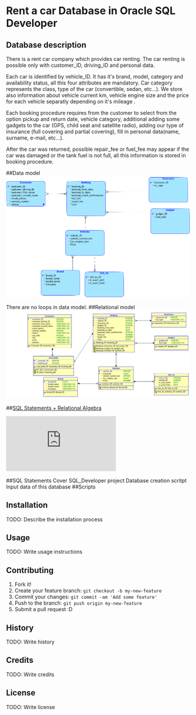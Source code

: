 # Rent a car Database in Oracle SQL Developer

## Database description
There is a rent car company which provides car renting. The car renting is possible only with customer_ID, driving_ID and personal data.

Each car is identified by vehicle_ID. It has it's brand, model, category and availability status, all this four attributes are mandatory. Car category represents the class, type of the car (convertible, sedan, etc...). We store also information about vehicle current km, vehicle engine size and the price for each vehicle separatly depending on it's mileage .

Each booking procedure requires from the customer to select from the option pickup and return date, vehicle category, additional adding some gadgets to the car (GPS, child seat and satellite radio), adding our type of insurance (full covering and partial covering), fill in personal data(name, surname, e-mail, etc...).

After the car was returned, possible repair_fee or fuel_fee may appear if the car was damaged or the tank fuel is not full, all this information is stored in booking procedure.

##Data model
![alt tag](https://github.com/CristianChris/Car-Rent-Database-in-Oracle-SQL-Developer/blob/master/img/Data%20model.png "Data model")

There are no loops in data model.
##Relational model
![alt tag](https://github.com/CristianChris/Car-Rent-Database-in-Oracle-SQL-Developer/blob/master/img/Relational%20model.png "Relational model")


##[SQL Statements + Relational Algebra](https://github.com/CristianChris/Car-Rent-Database-in-Oracle-SQL-Developer/blob/master/SQL_querys/SQL_Statements%2BRelational_Algebra.pdf)

![alt tag](https://github.com/CristianChris/Car-Rent-Database-in-Oracle-SQL-Developer/blob/master/SQL_querys/SQL_Statements%2BRelational_Algebra.pdf "Relational model")

##SQL Statements Cover
SQL_Developer project
Database creation scritpt
Input data of this database
##Scripts

## Installation

TODO: Describe the installation process

## Usage

TODO: Write usage instructions

## Contributing

1. Fork it!
2. Create your feature branch: `git checkout -b my-new-feature`
3. Commit your changes: `git commit -am 'Add some feature'`
4. Push to the branch: `git push origin my-new-feature`
5. Submit a pull request :D

## History

TODO: Write history

## Credits

TODO: Write credits

## License

TODO: Write license
